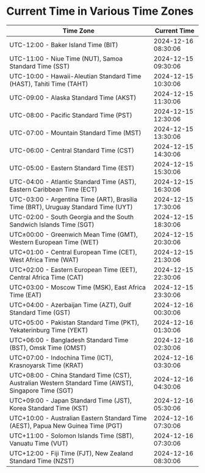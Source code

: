 # Current Time in Various Time Zones

| Time Zone | Current Time |
|-----------|--------------|
| UTC-12:00 - Baker Island Time (BIT) | 2024-12-16 08:30:06 |
| UTC-11:00 - Niue Time (NUT), Samoa Standard Time (SST) | 2024-12-15 09:30:06 |
| UTC-10:00 - Hawaii-Aleutian Standard Time (HAST), Tahiti Time (TAHT) | 2024-12-15 10:30:06 |
| UTC-09:00 - Alaska Standard Time (AKST) | 2024-12-15 11:30:06 |
| UTC-08:00 - Pacific Standard Time (PST) | 2024-12-15 12:30:06 |
| UTC-07:00 - Mountain Standard Time (MST) | 2024-12-15 13:30:06 |
| UTC-06:00 - Central Standard Time (CST) | 2024-12-15 14:30:06 |
| UTC-05:00 - Eastern Standard Time (EST) | 2024-12-15 15:30:06 |
| UTC-04:00 - Atlantic Standard Time (AST), Eastern Caribbean Time (ECT) | 2024-12-15 16:30:06 |
| UTC-03:00 - Argentina Time (ART), Brasília Time (BRT), Uruguay Standard Time (UYT) | 2024-12-15 17:30:06 |
| UTC-02:00 - South Georgia and the South Sandwich Islands Time (SGT) | 2024-12-15 18:30:06 |
| UTC±00:00 - Greenwich Mean Time (GMT), Western European Time (WET) | 2024-12-15 20:30:06 |
| UTC+01:00 - Central European Time (CET), West Africa Time (WAT) | 2024-12-15 21:30:06 |
| UTC+02:00 - Eastern European Time (EET), Central Africa Time (CAT) | 2024-12-15 22:30:06 |
| UTC+03:00 - Moscow Time (MSK), East Africa Time (EAT) | 2024-12-15 23:30:06 |
| UTC+04:00 - Azerbaijan Time (AZT), Gulf Standard Time (GST) | 2024-12-16 00:30:06 |
| UTC+05:00 - Pakistan Standard Time (PKT), Yekaterinburg Time (YEKT) | 2024-12-16 01:30:06 |
| UTC+06:00 - Bangladesh Standard Time (BST), Omsk Time (OMST) | 2024-12-16 02:30:06 |
| UTC+07:00 - Indochina Time (ICT), Krasnoyarsk Time (KRAT) | 2024-12-16 03:30:06 |
| UTC+08:00 - China Standard Time (CST), Australian Western Standard Time (AWST), Singapore Time (SGT) | 2024-12-16 04:30:06 |
| UTC+09:00 - Japan Standard Time (JST), Korea Standard Time (KST) | 2024-12-16 05:30:06 |
| UTC+10:00 - Australian Eastern Standard Time (AEST), Papua New Guinea Time (PGT) | 2024-12-16 07:30:06 |
| UTC+11:00 - Solomon Islands Time (SBT), Vanuatu Time (VUT) | 2024-12-16 07:30:06 |
| UTC+12:00 - Fiji Time (FJT), New Zealand Standard Time (NZST) | 2024-12-16 08:30:06 |
